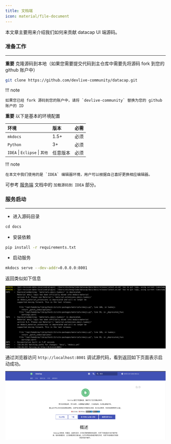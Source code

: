 ```yaml
---
title: 文档端
icon: material/file-document
---
```


本文章主要用来介绍我们如何来贡献 datacap UI 端源码。

### 准备工作

---

**重要** 克隆源码到本地（如果您需要提交代码到主仓库中需要先将源码 fork 到您的 github 账户中）

```bash
git clone https://github.com/devlive-community/datacap.git
```

!!! note

    如果您已经 fork 源码到您的账户中，请将 `devlive-community` 替换为您的 github 账户的 ID

**重要** 以下是基本的环境配置

| 环境                          | 版本   | 必需 |
|:----------------------------|:-----|:---|
| `mkdocs`                    | 1.5+ | 必须 |
| `Python`                    | 3+   | 必须 |
| `IDEA` \| `Eclipse` \| `其他` | 任意版本 | 必须 |

!!! note

    在本文中我们使用的是 `IDEA` 编辑器环境，用户可以根据自己喜好更换相应编辑器。

可参考 [服务端](../server/home.md) 文档中的 `加载源码到 IDEA` 部分。

### 服务启动

---

- 进入源码目录

```sql
cd docs
```

- 安装依赖

```bash
pip install -r requirements.txt
```

- 启动服务

```bash
mkdocs serve --dev-addr=0.0.0.0:8001
```

返回类似如下信息

![img.png](img.png)

通过浏览器访问 `http://localhost:8001` 调试源代码，看到返回如下页面表示启动成功。

![img_1.png](img_1.png)
